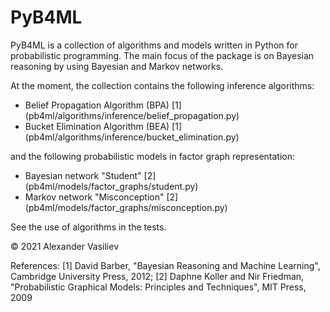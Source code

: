 # PyB4ML
PyB4ML is a collection of algorithms and models written in Python for probabilistic programming. The main focus of the package is on Bayesian reasoning by using Bayesian and Markov networks. 

At the moment, the collection contains the following inference algorithms:
- Belief Propagation Algorithm (BPA) [1] (pb4ml/algorithms/inference/belief_propagation.py)
- Bucket Elimination Algorithm (BEA) [1] (pb4ml/algorithms/inference/bucket_elimination.py)

and the following probabilistic models in factor graph representation:
- Bayesian network "Student" [2] (pb4ml/models/factor_graphs/student.py)
- Markov network "Misconception" [2] (pb4ml/models/factor_graphs/misconception.py)

See the use of algorithms in the tests.

© 2021 Alexander Vasiliev

References:
[1] David Barber, "Bayesian Reasoning and Machine Learning", Cambridge University Press, 2012;
[2] Daphne Koller and Nir Friedman, "Probabilistic Graphical Models: Principles and Techniques", MIT Press, 2009
